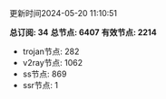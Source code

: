 更新时间2024-05-20 11:10:51

**总订阅: 34**
**总节点: 6407**
**有效节点: 2214**
- trojan节点: 282
- v2ray节点: 1062
- ss节点: 869
- ssr节点: 1
